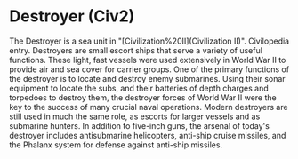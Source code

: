 # Destroyer (Civ2)

The Destroyer is a sea unit in "[Civilization%20II](Civilization II)".
Civilopedia entry.
Destroyers are small escort ships that serve a variety of useful functions. These light, fast vessels were used extensively in World War II to provide air and sea cover for carrier groups. One of the primary functions of the destroyer is to locate and destroy enemy submarines. Using their sonar equipment to locate the subs, and their batteries of depth charges and torpedoes to destroy them, the destroyer forces of World War II were the key to the success of many crucial naval operations. Modern destroyers are still used in much the same role, as escorts for larger vessels and as submarine hunters. In addition to five-inch guns, the arsenal of today's destroyer includes antisubmarine helicopters, anti-ship cruise missiles, and the Phalanx system for defense against anti-ship missiles.